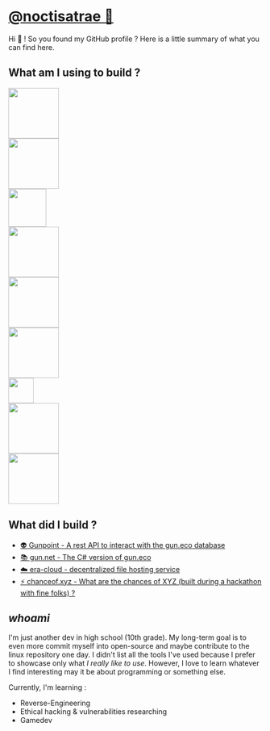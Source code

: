# [@noctisatrae 👺](https://twitter.com/@noctisatrae)
Hi 👋 ! So you found my GitHub profile ? Here is a little summary of what you can find here.

## What am I using to build ?
<div class="display:flex; align-content:center;">
<div style="display:grid;">
<img src="https://deno.land/images/artwork/space_deno.png?__frsh_c=gygasm0xhjmg" width="100">
<img src="https://gun.eco/media/gun.svg" width="100">
<img src="https://upload.wikimedia.org/wikipedia/commons/1/1b/Svelte_Logo.svg" width="75">
<img src="https://upload.wikimedia.org/wikipedia/commons/thumb/a/a7/React-icon.svg/2300px-React-icon.svg.png" width="100">
<img src="https://preactjs.com/assets/app-icon.png" width="100">
<img src="https://bun.sh/logo.svg" width="100">
<img src="https://upload.wikimedia.org/wikipedia/commons/thumb/0/05/Ethereum_logo_2014.svg/256px-Ethereum_logo_2014.svg.png" width="50">
<img src="https://upload.wikimedia.org/wikipedia/commons/thumb/2/20/Rustacean-orig-noshadow.svg/1200px-Rustacean-orig-noshadow.svg.png" width="100">
<img src="https://raw.githubusercontent.com/vlang/v-logo/master/dist/v-logo.svg?sanitize=true" width="100">
</div>
</div>

## What did I build ?
- [👽 Gunpoint - A rest API to interact with the gun.eco database](https://github.com/noctisatrae/gunpoint)
- [📚 gun.net - The C# version of gun.eco](https://github.com/noctisatrae/gun.net)
- [☁️ era-cloud - decentralized file hosting service](https://github.com/noctisatrae/era-cloud)
- [⚡ chanceof.xyz - What are the chances of XYZ (built during a hackathon with fine folks) ?](https://chanceof.xyz)

## *whoami*
I'm just another dev in high school (10th grade). My long-term goal is to even more commit myself into open-source and maybe contribute to the linux repository one day. I didn't list all the tools I've used because I prefer to showcase only what *I really like to use*. However, I love to learn whatever I find interesting may it be about programming or something else.

Currently, I'm learning :
- Reverse-Engineering 
- Ethical hacking & vulnerabilities researching
- Gamedev
